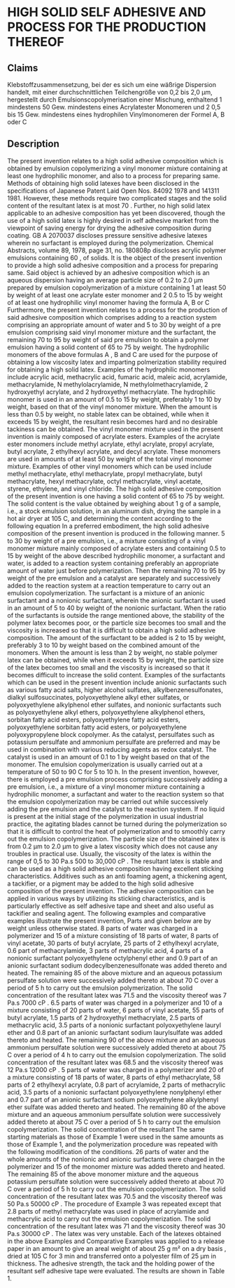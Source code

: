 # HIGH SOLID SELF ADHESIVE AND PROCESS FOR THE PRODUCTION THEREOF

## Claims
Klebstoffzusammensetzung, bei der es sich um eine wäßrige Dispersion handelt, mit einer durchschnittlichen Teilchengröße von 0,2 bis 2,0 µm, hergestellt durch Emulsionscopolymerisation einer Mischung, enthaltend 1 mindestens 50 Gew. mindestens eines Acrylatester Monomeren und 2 0,5 bis 15 Gew. mindestens eines hydrophilen Vinylmonomeren der Formel A, B oder C

## Description
The present invention relates to a high solid adhesive composition which is obtained by emulsion copolymerizing a vinyl monomer mixture containing at least one hydrophilic monomer, and also to a process for preparing same. Methods of obtaining high solid latexes have been disclosed in the specifications of Japanese Patent Laid Open Nos. 84092 1978 and 141311 1981. However, these methods require two complicated stages and the solid content of the resultant latex is at most 70 . Further, no high solid latex applicable to an adhesive composition has yet been discovered, though the use of a high solid latex is highly desired in self adhesive market from the viewpoint of saving energy for drying the adhesive composition during coating. GB A 2070037 discloses pressure sensitive adhesive latexes wherein no surfactant is employed during the polymerization. Chemical Abstracts, volume 89, 1978, page 31, no. 180808p discloses acrylic polymer emulsions containing 60 , of solids. It is the object of the present invention to provide a high solid adhesive composition and a process for preparing same. Said object is achieved by an adhesive composition which is an aqueous dispersion having an average particle size of 0.2 to 2.0 µm prepared by emulsion copolymerization of a mixture containing 1 at least 50 by weight of at least one acrylate ester monomer and 2 0.5 to 15 by weight of at least one hydrophilic vinyl monomer having the formula A, B or C Furthermore, the present invention relates to a process for the production of said adhesive composition which comprises adding to a reaction system comprising an appropriate amount of water and 5 to 30 by weight of a pre emulsion comprising said vinyl monomer mixture and the surfactant, the remaining 70 to 95 by weight of said pre emulsion to obtain a polymer emulsion having a solid content of 65 to 75 by weight. The hydrophilic monomers of the above formulas A , B and C are used for the purpose of obtaining a low viscosity latex and imparting polmerization stability required for obtaining a high solid latex. Examples of the hydrophilic monomers include acrylic acid, methacrylic acid, fumaric acid, maleic acid, acrylamide, methacrylamide, N methylolacrylamide, N methylolmethacrylamide, 2 hydroxyethyl acrylate, and 2 hydroxyethyl methacrylate. The hydrophilic monomer is used in an amount of 0.5 to 15 by weight, preferably 1 to 10 by weight, based on that of the vinyl monomer mixture. When the amount is less than 0.5 by weight, no stable latex can be obtained, while when it exceeds 15 by weight, the resultant resin becomes hard and no desirable tackiness can be obtained. The vinyl monomer mixture used in the present invention is mainly composed of acrylate esters. Examples of the acrylate ester monomers include methyl acrylate, ethyl acrylate, propyl acrylate, butyl acrylate, 2 ethylhexyl acrylate, and decyl acrylate. These monomers are used in amounts of at least 50 by weight of the total vinyl monomer mixture. Examples of other vinyl monomers which can be used include methyl methacrylate, ethyl methacrylate, propyl methacrylate, butyl methacrylate, hexyl methacrylate, octyl methacrylate, vinyl acetate, styrene, ethylene, and vinyl chloride. The high solid adhesive composition of the present invention is one having a solid content of 65 to 75 by weight. The solid content is the value obtained by weighing about 1 g of a sample, i.e., a stock emulsion solution, in an aluminum dish, drying the sample in a hot air dryer at 105 C, and determining the content according to the following equation In a preferred embodiment, the high solid adhesive composition of the present invention is produced in the following manner. 5 to 30 by weight of a pre emulsion, i.e., a mixture consisting of a vinyl monomer mixture mainly composed of acrylate esters and containing 0.5 to 15 by weight of the above described hydrophilic monomer, a surfactant and water, is added to a reaction system containing preferably an appropriate amount of water just before polymerization. Then the remaining 70 to 95 by weight of the pre emulsion and a catalyst are separately and successively added to the reaction system at a reaction temperature to carry out an emulsion copolymerization. The surfactant is a mixture of an anionic surfactant and a nonionic surfactant, wherein the anionic surfactant is used in an amount of 5 to 40 by weight of the nonionic surfactant. When the ratio of the surfactants is outside the range mentioned above, the stability of the polymer latex becomes poor, or the particle size becomes too small and the viscosity is increased so that it is difficult to obtain a high solid adhesive composition. The amount of the surfactant to be added is 2 to 15 by weight, preferably 3 to 10 by weight based on the combined amount of the monomers. When the amount is less than 2 by weight, no stable polymer latex can be obtained, while when it exceeds 15 by weight, the particle size of the latex becomes too small and the viscosity is increased so that it becomes difficult to increase the solid content. Examples of the surfactants which can be used in the present invention include anionic surfactants such as various fatty acid salts, higher alcohol sulfates, alkylbenzenesulfonates, dialkyl sulfosuccinates, polyoxyethylene alkyl ether sulfates, or polyoxyethylene alkylphenol ether sulfates, and nonionic surfactants such as polyoxyethylene alkyl ethers, polyoxyethylene alkylphenol ethers, sorbitan fatty acid esters, polyoxyethylene fatty acid esters, polyoxyethylene sorbitan fatty acid esters, or polyoxyethylene polyoxypropylene block copolymer. As the catalyst, persulfates such as potassium persulfate and ammonium persulfate are preferred and may be used in combination with various reducing agents as redox catalyst. The catalyst is used in an amount of 0.1 to 1 by weight based on that of the monomer. The emulsion copolymerization is usually carried out at a temperature of 50 to 90 C for 5 to 10 h. In the present invention, however, there is employed a pre emulsion process comprising successively adding a pre emulsion, i.e., a mixture of a vinyl monomer mixture containing a hydrophilic monomer, a surfactant and water to the reaction system so that the emulsion copolymerization may be carried out while successively adding the pre emulsion and the catalyst to the reaction system. If no liquid is present at the initial stage of the polymerization in usual industrial practice, the agitating blades cannot be turned during the polymerization so that it is difficult to control the heat of polymerization and to smoothly carry out the emulsion copolymerization. The particle size of the obtained latex is from 0.2 µm to 2.0 µm to give a latex viscosity which does not cause any troubles in practical use. Usually, the viscosity of the latex is within the range of 0,5 to 30 Pa.s 500 to 30,000 cP . The resultant latex is stable and can be used as a high solid adhesive composition having excellent sticking characteristics. Additives such as an anti foaming agent, a thickening agent, a tackifier, or a pigment may be added to the high solid adhesive composition of the present invention. The adhesive composition can be applied in various ways by utilizing its sticking characteristics, and is particularly effective as self adhesive tape and sheet and also useful as tackifier and sealing agent. The following examples and comparative examples illustrate the present invention, Parts and given below are by weight unless otherwise stated. 8 parts of water was charged in a polymerizer and 15 of a mixture consisting of 18 parts of water, 8 parts of vinyl acetate, 30 parts of butyl acrylate, 25 parts of 2 ethylhexyl acrylate, 0.6 part of methacrylamide, 3 parts of methacrylic acid, 4 parts of a nonionic surfactant polyoxyethylene octylphenyl ether and 0.9 part of an anionic surfactant sodium dodecylbenzenesulfonate was added thereto and heated. The remaining 85 of the above mixture and an aqueous potassium persulfate solution were successively added thereto at about 70 C over a period of 5 h to carry out the emulsion polymerization. The solid concentration of the resultant latex was 71.5 and the viscosity thereof was 7 Pa.s 7000 cP . 6.5 parts of water was charged in a polymerizer and 10 of a mixture consisting of 20 parts of water, 6 parts of vinyl acetate, 55 parts of butyl acrylate, 1.5 parts of 2 hydroxyethyl methacrylate, 2.5 parts of methacrylic acid, 3.5 parts of a nonionic surfactant polyoxyethylene lauryl ether and 0.8 part of an anionic surfactant sodium laurylsulfate was added thereto and heated. The remaining 90 of the above mixture and an aqueous ammonium persulfate solution were successively added thereto at about 75 C over a period of 4 h to carry out the emulsion copolymerization. The solid concentration of the resultant latex was 68.5 and the viscosity thereof was 12 Pa.s 12000 cP . 5 parts of water was charged in a polymerizer and 20 of a mixture consisting of 18 parts of water, 8 parts of ethyl methacrylate, 58 parts of 2 ethylhexyl acrylate, 0.8 part of acrylamide, 2 parts of methacrylic acid, 3.5 parts of a nonionic surfactant polyoxyethylene nonylphenyl ether and 0.7 part of an anionic surfactant sodium polyoxyethylene alkylphenyl ether sulfate was added thereto and heated. The remaining 80 of the above mixture and an aqueous ammonium persulfate solution were successively added thereto at about 75 C over a period of 5 h to carry out the emulsion copolymerization. The solid concentration of the resultant The same starting materials as those of Example 1 were used in the same amounts as those of Example 1, and the polymerization procedure was repeated with the following modification of the conditions. 26 parts of water and the whole amounts of the nonionic and anionic surfactants were charged in the polymerizer and 15 of the monomer mixture was added thereto and heated. The remaining 85 of the above monomer mixture and the aqueous potassium persulfate solution were successively added thereto at about 70 C over a period of 5 h to carry out the emulsion copolymerization. The solid concentration of the resultant latex was 70.5 and the viscosity thereof was 50 Pa.s 50000 cP . The procedure of Example 3 was repeated except that 2.8 parts of methyl methacrylate was used in place of acrylamide and methacrylic acid to carry out the emulsion copolymerization. The solid concentration of the resultant latex was 71 and the viscosity thereof was 30 Pa.s 30000 cP . The latex was very unstable. Each of the latexes obtained in the above Examples and Comparative Examples was applied to a release paper in an amount to give an areal weight of about 25 g m² on a dry basis , dried at 105 C for 3 min and transferred onto a polyester film of 25 µm in thickness. The adhesive strength, the tack and the holding power of the resultant self adhesive tape were evaluated. The results are shown in Table 1.